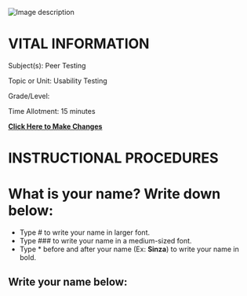 ![Image description](https://github.com/BotDevLLC/BotDevCurriculum/blob/master/Pictures/Botdev.png)
# VITAL INFORMATION
Subject(s): Peer Testing

Topic or Unit: Usability Testing

Grade/Level: 	

Time Allotment:	 15 minutes

[**Click Here to Make Changes**](https://github.com/BotDevLLC/BotDevCurriculum/edit/master/test_curriculum.md)

# INSTRUCTIONAL PROCEDURES 
  # What is your name? Write down below:
 - Type # to write your name in larger font.
 - Type ### to write your name in a medium-sized font.
 - Type * before and after your name (Ex: **Sinza**) to write your name in bold.
  
 ## Write your name below:
 
  
  


